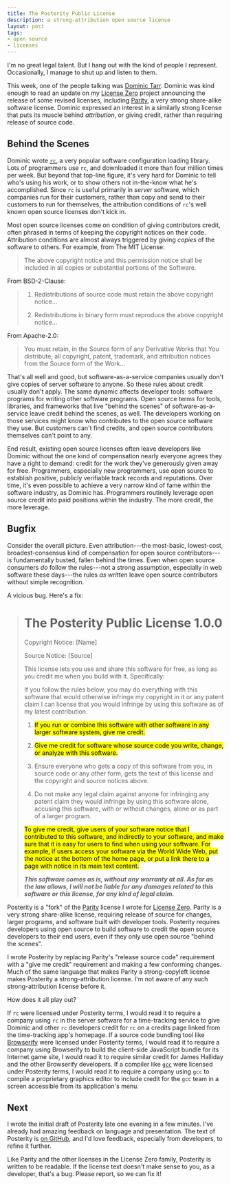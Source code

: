 ```yaml
---
title: The Posterity Public License
description: a strong-attribution open source license
layout: post
tags:
- open source
- licenses
---
```


I'm no great legal talent.  But I hang out with the kind of people I represent.  Occasionally, I manage to shut up and listen to them.

This week, one of the people talking was [Dominic Tarr](https://twitter.com/dominictarr).  Dominic was kind enough to read an update on my [License Zero](https://licensezero.com) project announcing the release of some revised licenses, including [Parity](https://licensezero.com/licenses/parity), a very strong share-alike software license.  Dominic expressed an interest in a similarly strong license that puts its muscle behind _attribution_, or giving credit, rather than requiring release of source code.

## Behind the Scenes

Dominic wrote [`rc`](https://www.npmjs.com/package/rc), a very popular software configuration loading library.  Lots of programmers use `rc`, and downloaded it more than four million times per week.  But beyond that top-line figure, it's very hard for Dominic to tell who's using his work, or to show others not in-the-know what he's accomplished.  Since `rc` is useful primarily in _server_ software, which companies run for their customers, rather than copy and send to their customers to run for themselves, the attribution conditions of `rc`'s well known open source licenses don't kick in.

Most open source licenses come on condition of giving contributors credit, often phrased in terms of keeping the copyright notices on their code.  Attribution conditions are almost always triggered by giving _copies_ of the software to others.  For example, from The MIT License:

> The above copyright notice and this permission notice shall be included in all copies or substantial portions of the Software.

From BSD-2-Clause:

> 1. Redistributions of source code must retain the above copyright notice...
>
> 2. Redistributions in binary form must reproduce the above copyright notice...

From Apache-2.0:

> You must retain, in the Source form of any Derivative Works that You distribute, all copyright, patent, trademark, and attribution notices from the Source form of the Work...

That's all well and good, but software-as-a-service companies usually don't give copies of server software to anyone.  So these rules about credit usually don't apply.  The same dynamic affects developer tools: software programs for writing other software programs.  Open source terms for tools, libraries, and frameworks that live "behind the scenes" of software-as-a-service leave credit behind the scenes, as well.  The developers working on those services might know who contributes to the open source software they use.  But customers can't find credits, and open source contributors themselves can't point to any.

End result, existing open source licenses often leave developers like Dominic without the one kind of compensation nearly everyone agrees they have a right to demand: credit for the work they've generously given away for free.  Programmers, especially new programmers, use open source to establish positive, publicly verifiable track records and reputations.  Over time, it's even possible to achieve a very narrow kind of fame within the software industry, as Dominic has.  Programmers routinely leverage open source credit into paid positions within the industry.  The more credit, the more leverage.

## Bugfix

Consider the overall picture.  Even attribution---the most-basic, lowest-cost, broadest-consensus kind of compensation for open source contributors---is fundamentally busted, fallen behind the times.  Even when open source consumers _do_ follow the rules---not a strong assumption, especially in web software these days---the rules _as written_ leave open source contributors without simple recognition.

A vicious bug.  Here's a fix:

> # The Posterity Public License 1.0.0
>
> Copyright Notice: [Name]
>
> Source Notice: [Source]
>
> This license lets you use and share this software for free, as
> long as you credit me when you build with it. Specifically:
>
> If you follow the rules below, you may do everything with
> this software that would otherwise infringe my copyright in
> it or any patent claim I can license that you would infringe
> by using this software as of my latest contribution.
>
> 1. <mark>If you run or combine this software with other software in
>    any larger software system, give me credit.</mark>
>
> 2. <mark>Give me credit for software whose source code you write,
>    change, or analyze with this software.</mark>
>
> 3. Ensure everyone who gets a copy of this software from you,
>    in source code or any other form, gets the text of this
>    license and the copyright and source notices above.
>
> 4. Do not make any legal claim against anyone for infringing
>    any patent claim they would infringe by using this software
>    alone, accusing this software, with or without changes,
>    alone or as part of a larger program.
>
> <mark>To give me credit, give users of your software notice that I
> contributed to this software, and indirectly to your software,
> and make sure that it is easy for users to find when using your
> software. For example, if users access your software via the
> World Wide Web, put the notice at the bottom of the home page, or
> put a link there to a page with notice in its main text content.</mark>
>
> ***This software comes as is, without any warranty at all. As far
> as the law allows, I will not be liable for any damages related
> to this software or this license, for any kind of legal claim.***

Posterity is a "fork" of the [Parity](https://licensezero.com/licenses/parity) license I wrote for [License Zero](https://licensezero.com).  Parity is a very strong share-alike license, requiring release of source for changes, larger programs, and software built with developer tools.  Posterity requires developers using open source to build software to credit the open source developers to their end users, even if they only use open source "behind the scenes".

I wrote Posterity by replacing Parity's "release source code" requirement with a "give me credit" requirement and making a few conforming changes.  Much of the same language that makes Parity a strong-copyleft license makes Posterity a strong-attribution license.  I'm not aware of any such strong-attribution license before it.

How does it all play out?

If `rc` were licensed under Posterity terms, I would read it to require a company using `rc` in the server software for a time-tracking service to give Dominic and other `rc` developers credit for `rc` on a credits page linked from the time-tracking app's homepage.  If a source code bundling tool like [Browserify](https://browserify.org) were licensed under Posterity terms, I would read it to require a company using Browserify to build the client-side JavaScript bundle for its Internet game site, I would read it to require similar credit for James Halliday and the other Browserify developers.  If a compiler like [`gcc`](https://gcc.gnu.org/) were licensed under Posterity terms, I would read it to require a company using `gcc` to compile a proprietary graphics editor to include credit for the `gcc` team in a screen accessible from its application's menu.

## Next

I wrote the initial draft of Posterity late one evening in a few minutes.  I've already had amazing feedback on language and presentation.  The text of Posterity is [on GitHub](https://github.com/berneout/posterity-public-license), and I'd love feedback, especially from developers, to refine it further.

Like Parity and the other licenses in the License Zero family, Posterity is written to be readable.  If the license text doesn't make sense to you, as a developer, that's a bug.  Please report, so we can fix it!
